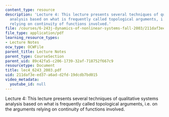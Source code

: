 ```yaml
---
content_type: resource
description: 'Lecture 4: This lecture presents several techniques of qualitative systems
  analysis based on what is frequently called topological arguments, i.e. on the arguments
  relying on continuity of functions involved.'
file: /courses/6-243j-dynamics-of-nonlinear-systems-fall-2003/211daf3eed37a6add2fd19dcdb7bd015_lec4_6243_2003.pdf
file_type: application/pdf
learning_resource_types:
- Lecture Notes
ocw_type: OCWFile
parent_title: Lecture Notes
parent_type: CourseSection
parent_uid: 89c42fa5-c206-1739-32af-718752f667c9
resourcetype: Document
title: lec4_6243_2003.pdf
uid: 211daf3e-ed37-a6ad-d2fd-19dcdb7bd015
video_metadata:
  youtube_id: null
---
```

Lecture 4: This lecture presents several techniques of qualitative systems analysis based on what is frequently called topological arguments, i.e. on the arguments relying on continuity of functions involved.